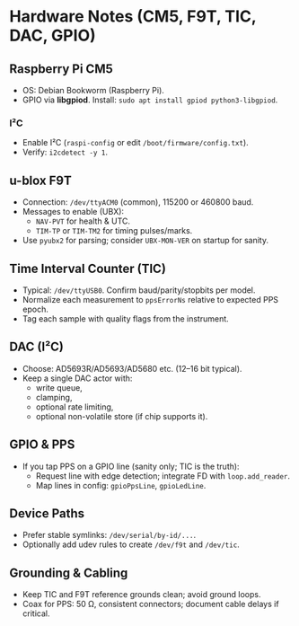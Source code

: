 # Hardware Notes (CM5, F9T, TIC, DAC, GPIO)

## Raspberry Pi CM5
- OS: Debian Bookworm (Raspberry Pi).
- GPIO via **libgpiod**. Install: `sudo apt install gpiod python3-libgpiod`.

### I²C
- Enable I²C (`raspi-config` or edit `/boot/firmware/config.txt`).
- Verify: `i2cdetect -y 1`.

## u-blox F9T
- Connection: `/dev/ttyACM0` (common), 115200 or 460800 baud.
- Messages to enable (UBX):
  - `NAV-PVT` for health & UTC.
  - `TIM-TP` or `TIM-TM2` for timing pulses/marks.
- Use `pyubx2` for parsing; consider `UBX-MON-VER` on startup for sanity.

## Time Interval Counter (TIC)
- Typical: `/dev/ttyUSB0`. Confirm baud/parity/stopbits per model.
- Normalize each measurement to `ppsErrorNs` relative to expected PPS epoch.
- Tag each sample with quality flags from the instrument.

## DAC (I²C)
- Choose: AD5693R/AD5693/AD5680 etc. (12–16 bit typical).
- Keep a single DAC actor with:
  - write queue,
  - clamping,
  - optional rate limiting,
  - optional non-volatile store (if chip supports it).

## GPIO & PPS
- If you tap PPS on a GPIO line (sanity only; TIC is the truth):
  - Request line with edge detection; integrate FD with `loop.add_reader`.
  - Map lines in config: `gpioPpsLine`, `gpioLedLine`.

## Device Paths
- Prefer stable symlinks: `/dev/serial/by-id/...`.
- Optionally add udev rules to create `/dev/f9t` and `/dev/tic`.

## Grounding & Cabling
- Keep TIC and F9T reference grounds clean; avoid ground loops.
- Coax for PPS: 50 Ω, consistent connectors; document cable delays if critical.
